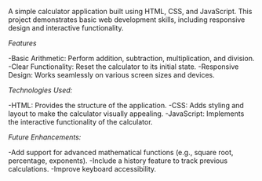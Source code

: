 A simple calculator application built using HTML, CSS, and JavaScript. This project demonstrates basic web development skills, including responsive design and interactive functionality.

*Features*

-Basic Arithmetic: Perform addition, subtraction, multiplication, and division.
-Clear Functionality: Reset the calculator to its initial state.
-Responsive Design: Works seamlessly on various screen sizes and devices.

*Technologies Used:*

-HTML: Provides the structure of the application.
-CSS: Adds styling and layout to make the calculator visually appealing.
-JavaScript: Implements the interactive functionality of the calculator.

*Future Enhancements:*

-Add support for advanced mathematical functions (e.g., square root, percentage, exponents).
-Include a history feature to track previous calculations.
-Improve keyboard accessibility.
